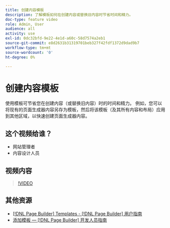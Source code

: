 ```yaml
---
title: 创建内容模板
description: 了解模板如何在创建内容或替换旧内容时节省时间和精力。
doc-type: feature video
role: Admin, User
audience: all
activity: use
exl-id: 0dc32bfd-9e22-4e1d-a60c-58d7574a2eb1
source-git-commit: e8d2631b31319701beb327f42fdf1372d9dad9b7
workflow-type: tm+mt
source-wordcount: '0'
ht-degree: 0%

---
```


# 创建内容模板

使用模板可节省您在创建内容（或替换旧内容）时的时间和精力。 例如，您可以将现有的页面生成器内容另存为模板，然后将该模板（及其所有内容和布局）应用到其他区域，以快速创建页面生成器内容。

## 这个视频给谁？

- 网站管理者
- 内容设计人员

## 视频内容

>[!VIDEO](https://video.tv.adobe.com/v/343787?quality=12&learn=on)

## 其他资源

- [[!DNL Page Builder] Templates - [!DNL Page Builder] 用户指南](https://experienceleague.adobe.com/docs/commerce-admin/page-builder/templates.html)
- [添加模板 —  [!DNL Page Builder] 开发人员指南](https://developer.adobe.com/commerce/frontend-core/page-builder/content-types/create/add-templates/)
